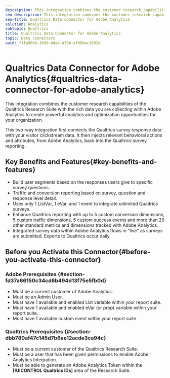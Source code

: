```yaml
---
description: This integration combines the customer research capabilities of the Qualtrics Research Suite with the rich data you are collecting within Adobe Analytics to create powerful analytics and optimization opportunities for your organization.
seo-description: This integration combines the customer research capabilities of the Qualtrics Research Suite with the rich data you are collecting within Adobe Analytics to create powerful analytics and optimization opportunities for your organization.
seo-title: Qualtrics Data Connector for Adobe Analytics
solution: Analytics
subtopic: Qualtrics
title: Qualtrics Data Connector for Adobe Analytics
topic: Data connectors
uuid: f1fa90b6-1b80-4da4-a39b-efb8bac1692a
---
```


# Qualtrics Data Connector for Adobe Analytics{#qualtrics-data-connector-for-adobe-analytics}

This integration combines the customer research capabilities of the Qualtrics Research Suite with the rich data you are collecting within Adobe Analytics to create powerful analytics and optimization opportunities for your organization.

This two-way integration first connects the Qualtrics survey response data with your visitor clickstream data. It then injects relevant behavioral actions and attributes, from Adobe Analytics, back into the Qualtrics survey reporting.

## Key Benefits and Features{#key-benefits-and-features}

* Build user segments based on the responses users give to specific survey questions.
* Traffic and conversion reporting based on survey, question and response level detail.
* Uses only 1 ListVar, 1 eVar, and 1 event to integrate unlimited Qualtrics surveys.
* Enhance Qualtrics reporting with up to 5 custom conversion dimensions, 5 custom traffic dimensions, 5 custom success events and more than 20 other standard metrics and dimensions tracked with Adobe Analytics.
* Integrated survey data within Adobe Analytics flows in "live" as surveys are submitted. Exports to Qualtrics occur daily.

## Before you Activate this Connector{#before-you-activate-this-connector}

### Adobe Prerequisites {#section-fd37a66150c34cd6b494d13f75e5fb0d}

* Must be a current customer of Adobe Analytics.
* Must be an Admin User.
* Must have 1 available and enabled List variable within your report suite.
* Must have 1 available and enabled eVar (or prop) variable within your report suite.
* Must have 1 available custom event within your report suite.

### Qualtrics Prerequisites {#section-dbb780af47c145d7b6ae12acde3ca94c}

* Must be a current customer of the Qualtrics Research Suite.
* Must be a user that has been given permissions to enable Adobe Analytics Integration.
* Must be able to generate an Adobe Analytics Token within the **[!UICONTROL Qualtrics IDs]** area of the Research Suite.
